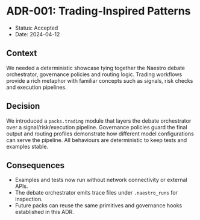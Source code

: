 # ADR-001: Trading-Inspired Patterns

- Status: Accepted
- Date: 2024-04-12

## Context

We needed a deterministic showcase tying together the Naestro debate
orchestrator, governance policies and routing logic. Trading workflows provide a
rich metaphor with familiar concepts such as signals, risk checks and execution
pipelines.

## Decision

We introduced a `packs.trading` module that layers the debate orchestrator over a
signal/risk/execution pipeline. Governance policies guard the final output and
routing profiles demonstrate how different model configurations can serve the
pipeline. All behaviours are deterministic to keep tests and examples stable.

## Consequences

- Examples and tests now run without network connectivity or external APIs.
- The debate orchestrator emits trace files under `.naestro_runs` for inspection.
- Future packs can reuse the same primitives and governance hooks established in
  this ADR.
